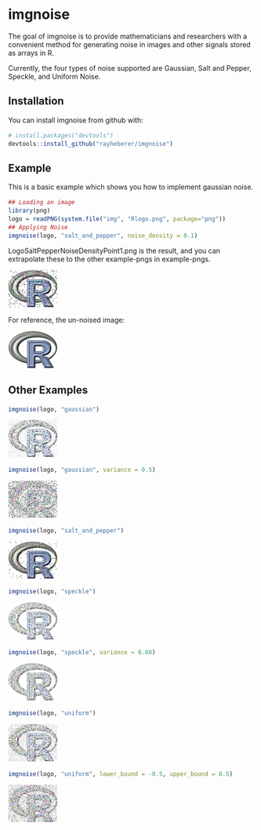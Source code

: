 # imgnoise

The goal of imgnoise is to provide mathematicians and researchers with a convenient method for generating noise in images and other signals stored as arrays in R.

Currently, the four types of noise supported are Gaussian, Salt and Pepper, Speckle, and Uniform Noise.

## Installation

You can install imgnoise from github with:

  ```r
# install.packages("devtools")
devtools::install_github("rayheberer/imgnoise")
```

## Example

This is a basic example which shows you how to implement gaussian noise.

```r
## Loading an image
library(png)
logo = readPNG(system.file("img", "Rlogo.png", package="png"))
## Applying Noise
imgnoise(logo, "salt_and_pepper", noise_density = 0.1)
```
LogoSaltPepperNoiseDensityPoint1.png is the result, and you can extrapolate these to the other example-pngs in example-pngs.

![](/example-pngs/LogoSaltPepperNoiseDensityPoint1.png)

For reference, the un-noised image:

![](/example-pngs/Logo.png)

## Other Examples

```r
imgnoise(logo, "gaussian")
```
![](/example-pngs/LogoGaussian.png)

```r
imgnoise(logo, "gaussian", variance = 0.5)
```
![](/example-pngs/LogoGaussianVarPoint5.png)

```r
imgnoise(logo, "salt_and_pepper")
```
![](/example-pngs/LogoSaltPepper.png)

```r
imgnoise(logo, "speckle")
```
![](/example-pngs/LogoSpeckle.png)

```r
imgnoise(logo, "speckle", variance = 0.08)
```
![](/example-pngs/LogoSpeckleVarPoint08.png)

```r
imgnoise(logo, "uniform")
```
![](/example-pngs/LogoUniform.png)

```r
imgnoise(logo, "uniform", lower_bound = -0.5, upper_bound = 0.5)
```
![](/example-pngs/LogoUniformBoundsNegativePointFivePointFive.png)
